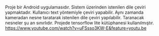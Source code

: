 Proje bir Android uygulamasıdır. Sistem üzerinden istenilen dile çeviri yapmaktadır. Kullanıcı text yöntemiyle çeviri yapabilir. Aynı zamanda kameradan nesne taratarak istenilen dile çeviri yapılabilir. Taranacak nesneler şu an sınırlıdır. Projede tensorflow lite kütüphanesi kullanılmıştır. 
https://www.youtube.com/watch?v=uFSsso3KW-E&feature=youtu.be

